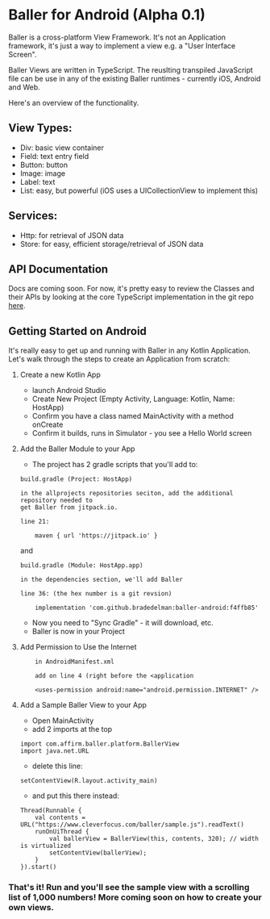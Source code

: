 # Baller for Android (Alpha 0.1)

Baller is a cross-platform View Framework.  It's not an Application framework, it's just a way to implement a view e.g. a "User Interface Screen".  

Baller Views are written in TypeScript.   The reuslting transpiled JavaScript file can be use in any of the existing Baller runtimes - currently iOS, Android and Web.  

Here's an overview of the functionality.

## View Types:

- Div: basic view container
- Field: text entry field
- Button: button
- Image: image
- Label: text 
- List: easy, but powerful (iOS uses a UICollectionView to implement this)
 
## Services:

- Http: for retrieval of JSON data
- Store: for easy, efficient storage/retrieval of JSON data


## API Documentation

Docs are coming soon.  For now, it's pretty easy to review the Classes and their APIs by looking at the core TypeScript implementation in the git repo [here](https://github.com/bradedelman/baller-core).

## Getting Started on Android
 
It's really easy to get up and running with Baller in any Kotlin Application.  Let's walk through the steps to create an Application from scratch:

1. Create a new Kotlin App
	- launch Android Studio
	- Create New Project (Empty Activity, Language: Kotlin, Name: HostApp)
	- Confirm you have a class named MainActivity with a method onCreate
	- Confirm it builds, runs in Simulator - you see a Hello World screen
2. Add the Baller Module to your App
	- The project has 2 gradle scripts that you'll add to:
    
	```
	build.gradle (Project: HostApp)
	
	in the allprojects repositories seciton, add the additional repository needed to
	get Baller from jitpack.io.
	
	line 21:
	
		maven { url 'https://jitpack.io' }
	```

    and
	    
	```
	build.gradle (Module: HostApp.app)
		
	in the dependencies section, we'll add Baller
		
	line 36: (the hex number is a git revsion)
		
	    implementation 'com.github.bradedelman:baller-android:f4ffb85'
	```

	- Now you need to "Sync Gradle" - it will download, etc. 
	- Baller is now in your Project
	
3. Add Permission to Use the Internet

	```
		in AndroidManifest.xml
	
		add on line 4 (right before the <application	
		
		<uses-permission android:name="android.permission.INTERNET" />
	
	```

4. Add a Sample Baller View to your App
	- Open MainActivity
	- add 2 imports at the top

	````
	import com.affirm.baller.platform.BallerView
	import java.net.URL
	````
	
	- delete this line:

	```
	setContentView(R.layout.activity_main)
	```
	
	- and put this there instead:
	
	```
    Thread(Runnable {
        val contents = URL("https://www.cleverfocus.com/baller/sample.js").readText()
        runOnUiThread {
            val ballerView = BallerView(this, contents, 320); // width is virtualized
            setContentView(ballerView);
        }
    }).start()
	
	```

### That's it!  Run and you'll see the sample view with a scrolling list of 1,000 numbers!   More coming soon on how to create your own views.
